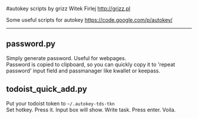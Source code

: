 #autokey scripts by grizz
Witek Firlej <http://grizz.pl>


Some useful scripts for autokey <https://code.google.com/p/autokey/>

---------------------------------------------------------------------

password.py
-----------

Simply generate password. Useful for webpages.  
Password is copied to clipboard, so you can quickly copy it to 'repeat password' input field and passmanager like kwallet or keepass.

todoist_quick_add.py
---------------------

Put your todoist token to `~/.autokey-tds-tkn`   
Set hotkey. Press it. Input box will show. Write task. Press enter. Voila.

